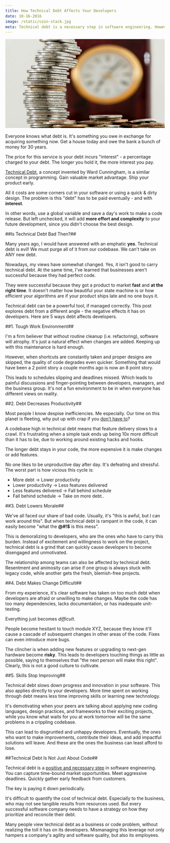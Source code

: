 ```yaml
---
title: How Technical Debt Affects Your Developers
date: 10-16-2016
image: /static/coin-stack.jpg
meta: Technical debt is a necessary step in software engineering. However, it can take its toll on your developer's productivity, morale, and skills.
---
```


<p>
<img class="pure-img center" src="/static/coin-stack.jpg" alt="stack of coins" />
</p>

Everyone knows what debt is. It's something you owe in exchange for acquiring something now. Get a house today and owe the bank a bunch of money for 30 years.

The price for this service is your debt incurs "interest" - a percentage charged to your debt. The longer you hold it, the more interest you pay.

[Technical Debt][1], a concept invented by Ward Cunningham, is a similar concept in programming. Gain valuable market advantage. Ship your product early.

All it costs are some corners cut in your software or using a quick & dirty design. The problem is this "debt" has to be paid eventually - and with **interest**.

In other words, use a global variable and save a day's work to make a code release. But left unchecked, it will add **more effort and complexity** to your future development, since you didn't choose the best design.

##Is Technical Debt Bad Then?##

Many years ago, I would have answered with an emphatic **yes**. Technical debt is evil! We must purge all of it from our codebase. We can't take on ANY new debt.

Nowadays, my views have somewhat changed. Yes, it isn't good to carry technical debt. At the same time, I've learned that businesses aren't successful because they had perfect code.

They were successful because they got a product to market **fast** and **at the right time**. It doesn't matter how beautiful your state machine is or how efficient your algorithms are if your product ships late and no one buys it.

Technical debt can be a powerful tool, if managed correctly. This post explores debt from a different angle - the negative effects it has on developers. Here are 5 ways debt affects developers.

##1. Tough Work Environment##

I'm a firm believer that without routine cleanup (i.e. refactoring), software will atrophy. It's just a natural effect when changes are added. Keeping up with this maintenance is hard enough.

However, when shortcuts are constantly taken and proper designs are skipped, the quality of code degrades even quicker. Something that would have been a 2 point story a couple months ago is now an 8 point story.

This leads to schedules slipping and deadlines missed. Which leads to painful discussions and finger-pointing between developers, managers, and the business group. It's not a fun environment to be in when everyone has different views on reality.

##2. Debt Decreases Productivity##

Most people I know despise inefficiencies. Me especially. Our time on this planet is fleeting, why put up with crap if you [don't have to][2]?

A codebase high in technical debt means that feature delivery slows to a crawl. It's frustrating when a simple task ends up being 10x more difficult than it has to be, due to working around existing hacks and hooks.

The longer debt stays in your code, the more expensive it is make changes or add features.

No one likes to be unproductive day after day. It's defeating and stressful. The worst part is how vicious this cycle is:

* More debt -> Lower productivity
* Lower productivity -> Less features delivered
* Less features delivered -> Fall behind schedule
* Fall behind schedule -> Take on more debt..

##3. Debt Lowers Morale##

We've all faced our share of bad code. Usually, it's "this is awful, but I can work around this". But when technical debt is rampant in the code, it can easily become "what the **@#!$** is this mess".

This is demoralizing to developers, who are the ones who have to carry this burden. Instead of excitement and willingness to work on the project, technical debt is a grind that can quickly cause developers to become disengaged and unmotivated.

The relationship among teams can also be affected by technical debt. Resentment and animosity can arise if one group is always stuck with legacy code, while another gets the fresh, blemish-free projects.

##4. Debt Makes Change Difficult##

From my experience, it's clear software has taken on too much debt when developers are afraid or unwilling to make changes. Maybe the code has too many dependencies, lacks documentation, or has inadequate unit-testing.

Everything just becomes *difficult*.

People become hesitant to touch module XYZ, because they know it'll cause a cascade of subsequent changes in other areas of the code. Fixes can even introduce more bugs.

The clincher is when adding new features or upgrading to next-gen hardware become **risky**. This leads to developers touching things as little as possible, saying to themselves that "the next person will make this right". Clearly, this is not a good culture to cultivate.

##5. Skills Stop Improving##

Technical debt slows down progress and innovation in your software. This also applies directly to your developers. More time spent on working through debt means less time improving skills or learning new technology.

It's demotivating when your peers are talking about applying new coding languages, design practices, and frameworks to their exciting projects, while you know what waits for you at work tomorrow will be the same problems in a crippling codebase.

This can lead to disgruntled and unhappy developers. Eventually, the ones who want to make improvements, contribute their ideas, and add impactful solutions will leave. And these are the ones the business can least afford to lose.

##Technical Debt Is Not Just About Code##

Technical debt is a [positive and necessary step][3] in software engineering. You can capture time-bound market opportunities. Meet aggressive deadlines. Quickly gather early feedback from customers.

The key is paying it down periodically.

It's difficult to quantify the cost of technical debt. Especially to the business, who may not see tangible results from resources used. But every successful software company needs to have a strategy on how they prioritize and reconcile their debt.

Many people view technical debt as a business or code problem, without realizing the toll it has on its developers. Mismanaging this leverage not only hampers a company's agility and software quality, but also its employees.

[1]: https://en.wikipedia.org/wiki/Technical_debt
[2]: /blog/dont-put-up-with-crap.html
[3]: http://www.bigeng.io/why-the-way-we-look-at-technical-debt-is-wrong/
